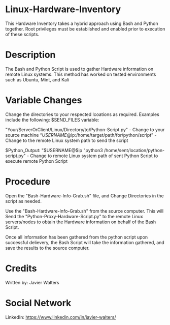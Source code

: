 # Linux-Hardware-Inventory
This Hardware Inventory takes a hybrid approach using Bash and Python together. 
Root privileges must be estabilshed and enabled prior to execution of these scripts. 

# Description
The Bash and Python Script is used to gather Hardware information on remote Linux systems. This method has worked on tested environments such as Ubuntu, Mint, and Kali

# Variable Changes
Change the directories to your respected lcoations as required. Examples include the following:
$SEND_FILES variable:

"Your/ServerOrClient/Linux/Directory/to/Python-Script.py" - Change to your source machine
“$USERNAME@$ip:/home/target/path/for/python/script” - Change to the remote Linux system path to send the script

$Python_Output:
"$USERNAME@$ip "python3 /home/sent/location/python-script.py" - Change to remote Linux system path of sent Python Script to execute remote Python Script

# Procedure
Open the "Bash-Hardware-Info-Grab.sh" file, and Change Directories in the script as needed. 

Use the "Bash-Hardware-Info-Grab.sh" from the source computer. This will Send the "Python-Proxy-Hardware-Script.py" to the remote Linux servers/nodes to obtain the Hardware information on behalf of the Bash Script. 

Once all information has been gathered from the python script upon successful delievery, the Bash Script will take the information gathered, and save the results to the source computer. 

# Credits
Written by: Javier Walters

# Social Network
LinkedIn: https://www.linkedin.com/in/javier-walters/

